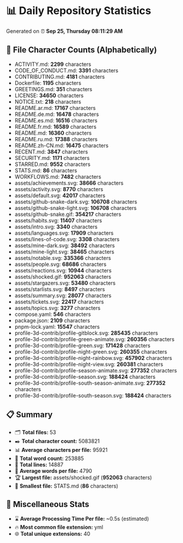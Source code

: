 # 📊 Daily Repository Statistics
Generated on ⏰ **Sep 25, Thursday 08:11:29 AM**

## 📂 File Character Counts (Alphabetically)
- ACTIVITY.md: **2299** characters
- CODE_OF_CONDUCT.md: **3391** characters
- CONTRIBUTING.md: **4181** characters
- Dockerfile: **1195** characters
- GREETINGS.md: **351** characters
- LICENSE: **34650** characters
- NOTICE.txt: **218** characters
- README.ar.md: **17167** characters
- README.de.md: **16478** characters
- README.es.md: **16516** characters
- README.fr.md: **16589** characters
- README.md: **16360** characters
- README.ru.md: **17388** characters
- README.zh-CN.md: **16475** characters
- RECENT.md: **3847** characters
- SECURITY.md: **1171** characters
- STARRED.md: **9552** characters
- STATS.md: **86** characters
- WORKFLOWS.md: **7482** characters
- assets/achievements.svg: **38666** characters
- assets/activity.svg: **8770** characters
- assets/default.svg: **42017** characters
- assets/github-snake-dark.svg: **106708** characters
- assets/github-snake-light.svg: **106708** characters
- assets/github-snake.gif: **354217** characters
- assets/habits.svg: **11407** characters
- assets/intro.svg: **3340** characters
- assets/languages.svg: **17909** characters
- assets/lines-of-code.svg: **3308** characters
- assets/mine-dark.svg: **38492** characters
- assets/mine-light.svg: **38465** characters
- assets/notable.svg: **335366** characters
- assets/people.svg: **68686** characters
- assets/reactions.svg: **10944** characters
- assets/shocked.gif: **952063** characters
- assets/stargazers.svg: **53480** characters
- assets/starlists.svg: **8497** characters
- assets/summary.svg: **28077** characters
- assets/tickets.svg: **22417** characters
- assets/topics.svg: **3277** characters
- compose.yaml: **546** characters
- package.json: **2109** characters
- pnpm-lock.yaml: **15547** characters
- profile-3d-contrib/profile-gitblock.svg: **285435** characters
- profile-3d-contrib/profile-green-animate.svg: **260356** characters
- profile-3d-contrib/profile-green.svg: **171428** characters
- profile-3d-contrib/profile-night-green.svg: **260355** characters
- profile-3d-contrib/profile-night-rainbow.svg: **457902** characters
- profile-3d-contrib/profile-night-view.svg: **260381** characters
- profile-3d-contrib/profile-season-animate.svg: **277352** characters
- profile-3d-contrib/profile-season.svg: **188424** characters
- profile-3d-contrib/profile-south-season-animate.svg: **277352** characters
- profile-3d-contrib/profile-south-season.svg: **188424** characters

## 📋 Summary
- 🗂️ **Total files:** 53
- ✒️ **Total character count:** 5083821
- 📊 **Average characters per file:** 95921
- 📝 **Total word count:** 253885
- 🧾 **Total lines:** 14887
- 📐 **Average words per file:** 4790
- 🏆 **Largest file:** assets/shocked.gif (**952063** characters)
- 🥉 **Smallest file:** STATS.md (**86** characters)

## 🌟 Miscellaneous Stats
- ⌛ **Average Processing Time Per file:** ~0.5s (estimated)
- 🔥 **Most common file extension:** yml
- 🌐 **Total unique extensions:** 40
